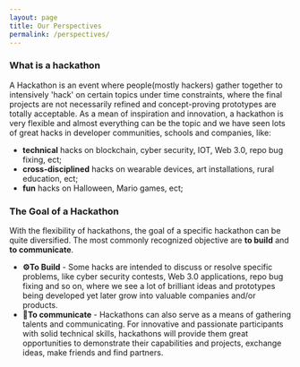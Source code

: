 ```yaml
---
layout: page
title: Our Perspectives
permalink: /perspectives/
---
```


### What is a hackathon
A Hackathon is an event where people(mostly hackers) gather together to intensively 'hack' on certain topics under time constraints, where the final projects are not necessarily refined and concept-proving prototypes are totally acceptable. As a mean of inspiration and innovation, a hackathon is very flexible and almost everything can be the topic and we have seen lots of great hacks in developer communities, schools and companies, like:

- **technical** hacks on blockchain, cyber security, IOT, Web 3.0, repo bug fixing, ect;
- **cross-disciplined** hacks on wearable devices, art installations, rural education, ect;
- **fun** hacks on Halloween, Mario games, ect;


### The Goal of a Hackathon
With the flexibility of hackathons, the goal of a specific hackathon can be quite diversified. The most commonly recognized  objective are **to build** and **to communicate**.

- **⚙️To Build** - Some hacks are intended to discuss or resolve specific problems, like cyber security contests, Web 3.0 applications, repo bug fixing and so on, where we see a lot of brilliant ideas and prototypes being developed yet later grow into valuable companies and/or products. 
- **📢To communicate** - Hackathons can also serve as a means of gathering talents and communicating. For innovative and passionate participants with solid technical skills, hackathons will provide them great opportunities to demonstrate their capabilities and projects, exchange ideas, make friends and find partners.
